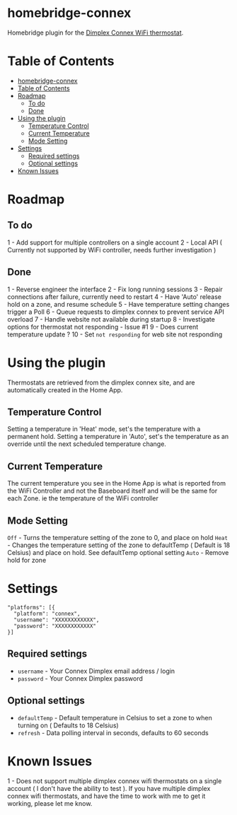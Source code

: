 # homebridge-connex

Homebridge plugin for the [Dimplex Connex WiFi thermostat](https://www.dimplex.com/en/electric_heating/thermostats_controls/products/cxwifi/connex_sup_r_sup_wifi_multizone_programmable_controller).

# Table of Contents

<!--ts-->
   * [homebridge-connex](#homebridge-connex)
   * [Table of Contents](#table-of-contents)
   * [Roadmap](#roadmap)
      * [To do](#to-do)
      * [Done](#done)
   * [Using the plugin](#using-the-plugin)
      * [Temperature Control](#temperature-control)
      * [Current Temperature](#current-temperature)
      * [Mode Setting](#mode-setting)
   * [Settings](#settings)
      * [Required settings](#required-settings)
      * [Optional settings](#optional-settings)
   * [Known Issues](#known-issues)

<!-- Added by: sgracey, at:  -->

<!--te-->

# Roadmap

## To do

1 - Add support for multiple controllers on a single account
2 - Local API ( Currently not supported by WiFi controller, needs further investigation )

## Done

1 - Reverse engineer the interface
2 - Fix long running sessions
3 - Repair connections after failure, currently need to restart
4 - Have 'Auto' release hold on a zone, and resume schedule
5 - Have temperature setting changes trigger a Poll
6 - Queue requests to dimplex connex to prevent service API overload
7 - Handle website not available during startup
8 - Investigate options for thermostat not responding - Issue #1
9 - Does current temperature update ?
10 - Set `not responding` for web site not responding

# Using the plugin

Thermostats are retrieved from the dimplex connex site, and are automatically created in the Home App.

## Temperature Control

Setting a temperature in 'Heat' mode, set's the temperature with a permanent hold.  Setting a temperature in 'Auto', set's the temperature as an override until the next scheduled temperature change.

## Current Temperature

The current temperature you see in the Home App is what is reported from the WiFi Controller and not the Baseboard itself and will be the same for each Zone.  ie the temperature of the WiFi controller

## Mode Setting

`Off` - Turns the temperature setting of the zone to 0, and place on hold
`Heat` - Changes the temperature setting of the zone to defaultTemp ( Default is 18 Celsius) and place on hold.  See defaultTemp optional setting
`Auto` - Remove hold for zone

# Settings

```
"platforms": [{
  "platform": "connex",
  "username": "XXXXXXXXXXXX",
  "password": "XXXXXXXXXXXX"
}]
```

## Required settings

* `username` - Your Connex Dimplex email address / login
* `password` - Your Connex Dimplex password

## Optional settings

* `defaultTemp` - Default temperature in Celsius to set a zone to when turning on ( Defaults to 18 Celsius)
* `refresh` - Data polling interval in seconds, defaults to 60 seconds

# Known Issues

1 - Does not support multiple dimplex connex wifi thermostats on a single account ( I don't have the ability to test ).  If you have  multiple dimplex connex wifi thermostats, and have the time to work with me to get it working, please let me know.
